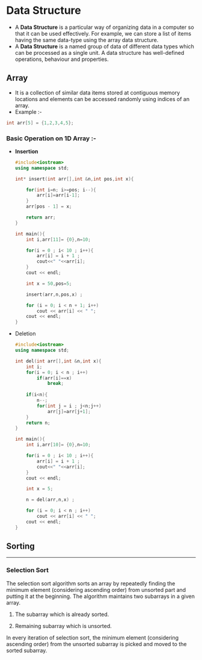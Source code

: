 
# Data Structure


- A **Data Structure** is a particular way of organizing data in a computer so that it can be used effectively. For example, we can store a list of items having the same data-type using the array data structure.
- A **Data Structure** is a named group of data of different data types which can be processed as a single unit. A data structure has well-defined operations, behaviour and properties.

## Array


- It is a collection of similar data items stored at contiguous memory locations and elements can be accessed randomly using indices of an array.
- Example :-

```cpp
int arr[5] = {1,2,3,4,5};
```

### Basic Operation on 1D Array :-

- **Insertion**

    ```cpp
    #include<iostream>
    using namespace std;

    int* insert(int arr[],int &n,int pos,int x){

        for(int i=n; i>=pos; i--){
            arr[i]=arr[i-1];
        }
        arr[pos - 1] = x;

        return arr;
    }

    int main(){
        int i,arr[11]= {0},n=10;

        for(i = 0 ; i< 10 ; i++){
            arr[i] = i + 1 ;
            cout<<" "<<arr[i];
        }
        cout << endl;

        int x = 50,pos=5;

        insert(arr,n,pos,x) ;   

        for (i = 0; i < n + 1; i++)
            cout << arr[i] << " ";
        cout << endl;
    }
    ```

- Deletion

    ```cpp
    #include<iostream>
    using namespace std;

    int del(int arr[],int &n,int x){
        int i;
        for(i = 0; i < n ; i++)
            if(arr[i]==x)
                break;
        
        if(i<n){
            n--;
            for(int j = i ; j<n;j++)
                arr[j]=arr[j+1];
        }
        return n;
    }

    int main(){
        int i,arr[10]= {0},n=10;

        for(i = 0 ; i< 10 ; i++){
            arr[i] = i + 1 ;
            cout<<" "<<arr[i];
        }
        cout << endl;

        int x = 5;

        n = del(arr,n,x) ;   

        for (i = 0; i < n ; i++)
            cout << arr[i] << " ";
        cout << endl;
    }
    ```

## Sorting

---

### Selection Sort

The selection sort algorithm sorts an array by repeatedly finding the minimum element (considering ascending order) from unsorted part and putting it at the beginning. The algorithm maintains two subarrays in a given array.

1) The subarray which is already sorted.

2) Remaining subarray which is unsorted.

In every iteration of selection sort, the minimum element (considering ascending order) from the unsorted subarray is picked and moved to the sorted subarray.
